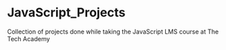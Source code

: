 # JavaScript_Projects

Collection of projects done while taking the JavaScript LMS course at The Tech Academy
